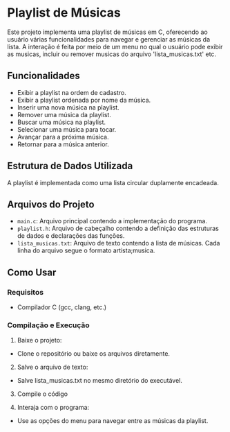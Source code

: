 # Playlist de Músicas

Este projeto implementa uma playlist de músicas em C, oferecendo ao usuário várias funcionalidades para navegar e gerenciar as músicas da lista. 
A interação é feita por meio de um menu no qual o usuário pode exibir as musicas, incluir ou remover musicas do arquivo 'lista_musicas.txt' etc.

## Funcionalidades
- Exibir a playlist na ordem de cadastro.
- Exibir a playlist ordenada por nome da música.
- Inserir uma nova música na playlist.
- Remover uma música da playlist.
- Buscar uma música na playlist.
- Selecionar uma música para tocar.
- Avançar para a próxima música.
- Retornar para a música anterior.

## Estrutura de Dados Utilizada
A playlist é implementada como uma lista circular duplamente encadeada.

## Arquivos do Projeto
- `main.c`: Arquivo principal contendo a implementação do programa.
- `playlist.h`: Arquivo de cabeçalho contendo a definição das estruturas de dados e declarações das funções.
- `lista_musicas.txt`: Arquivo de texto contendo a lista de músicas. Cada linha do arquivo segue o formato artista;musica.

## Como Usar
### Requisitos
- Compilador C (gcc, clang, etc.)

### Compilação e Execução
1. Baixe o projeto:
- Clone o repositório ou baixe os arquivos diretamente.

2. Salve o arquivo de texto:
- Salve lista_musicas.txt no mesmo diretório do executável.

3. Compile o código

4. Interaja com o programa:
- Use as opções do menu para navegar entre as músicas da playlist.
